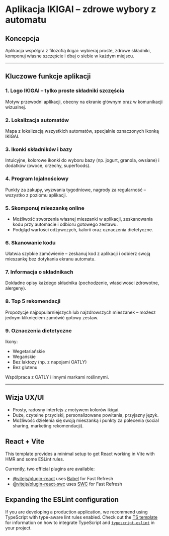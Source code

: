 # Aplikacja IKIGAI – zdrowe wybory z automatu

## Koncepcja
Aplikacja współgra z filozofią ikigai: wybieraj proste, zdrowe składniki, komponuj własne szczęście i dbaj o siebie w każdym miejscu.

---

## Kluczowe funkcje aplikacji

### 1. Logo IKIGAI – tylko proste składniki szczęścia
Motyw przewodni aplikacji, obecny na ekranie głównym oraz w komunikacji wizualnej.

### 2. Lokalizacja automatów
Mapa z lokalizacją wszystkich automatów, specjalnie oznaczonych ikonką IKIGAI.

### 3. Ikonki składników i bazy
Intuicyjne, kolorowe ikonki do wyboru bazy (np. jogurt, granola, owsiane) i dodatków (owoce, orzechy, superfoods).

### 4. Program lojalnościowy
Punkty za zakupy, wyzwania tygodniowe, nagrody za regularność – wszystko z poziomu aplikacji.

### 5. Skomponuj mieszankę online
- Możliwość stworzenia własnej mieszanki w aplikacji, zeskanowania kodu przy automacie i odbioru gotowego zestawu.
- Podgląd wartości odżywczych, kalorii oraz oznaczenia dietetyczne.

### 6. Skanowanie kodu
Ułatwia szybkie zamówienie – zeskanuj kod z aplikacji i odbierz swoją mieszankę bez dotykania ekranu automatu.

### 7. Informacja o składnikach
Dokładne opisy każdego składnika (pochodzenie, właściwości zdrowotne, alergeny).

### 8. Top 5 rekomendacji
Propozycje najpopularniejszych lub najzdrowszych mieszanek – możesz jednym kliknięciem zamówić gotowy zestaw.

### 9. Oznaczenia dietetyczne
Ikony:
- Wegetariańskie
- Wegańskie
- Bez laktozy (np. z napojami OATLY)
- Bez glutenu

Współpraca z OATLY i innymi markami roślinnymi.

---

## Wizja UX/UI

- Prosty, radosny interfejs z motywem kolorów ikigai.
- Duże, czytelne przyciski, personalizowane powitania, przyjazny język.
- Możliwość dzielenia się swoją mieszanką i punkty za polecenia (social sharing, marketing rekomendacji).
  
## React + Vite

This template provides a minimal setup to get React working in Vite with HMR and some ESLint rules.

Currently, two official plugins are available:

- [@vitejs/plugin-react](https://github.com/vitejs/vite-plugin-react/blob/main/packages/plugin-react) uses [Babel](https://babeljs.io/) for Fast Refresh
- [@vitejs/plugin-react-swc](https://github.com/vitejs/vite-plugin-react/blob/main/packages/plugin-react-swc) uses [SWC](https://swc.rs/) for Fast Refresh

## Expanding the ESLint configuration

If you are developing a production application, we recommend using TypeScript with type-aware lint rules enabled. Check out the [TS template](https://github.com/vitejs/vite/tree/main/packages/create-vite/template-react-ts) for information on how to integrate TypeScript and [`typescript-eslint`](https://typescript-eslint.io) in your project.
